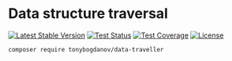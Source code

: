 # Data structure traversal

[![Latest Stable Version](https://poser.pugx.org/tonybogdanov/data-traveller/v/stable)](https://packagist.org/packages/tonybogdanov/data-traveller)
[![Test Status](https://github.com/TonyBogdanov/data-traveller/workflows/build/badge.svg)](https://tonybogdanov.github.io/data-traveller)
[![Test Coverage](https://tonybogdanov.github.io/data-traveller/coverage.svg)](https://tonybogdanov.github.io/data-traveller)
[![License](https://poser.pugx.org/tonybogdanov/data-traveller/license)](https://packagist.org/packages/tonybogdanov/data-traveller)

```bash
composer require tonybogdanov/data-traveller
```
